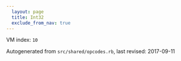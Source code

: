 ```yaml
---
  layout: page
  title: Int32
  exclude_from_nav: true
---
```


  VM index: `10`

Autogenerated from `src/shared/opcodes.rb`, last revised: 2017-09-11